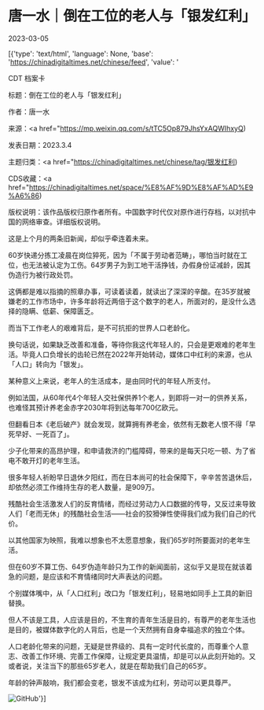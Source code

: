 # 唐一水｜倒在工位的老人与「银发红利」

2023-03-05

[{'type': 'text/html', 'language': None, 'base': 'https://chinadigitaltimes.net/chinese/feed', 'value': '

CDT 档案卡

标题：倒在工位的老人与「银发红利」

作者：唐一水

来源：<a href="https://mp.weixin.qq.com/s/tTC5Op879JhsYxAQWIhxyQ)

发表日期：2023.3.4

主题归类：<a href="https://chinadigitaltimes.net/chinese/tag/银发红利)

CDS收藏：<a href="https://chinadigitaltimes.net/space/%E8%AF%9D%E8%AF%AD%E9%A6%86)

版权说明：该作品版权归原作者所有。中国数字时代仅对原作进行存档，以对抗中国的网络审查。详细版权说明。





这是上个月的两条旧新闻，却似乎牵连着未来。

60岁快递分拣工凌晨在岗位猝死，因为「不属于劳动者范畴」，哪怕当时就在工位，也无法被认定为工伤。64岁男子为到工地干活挣钱，办假身份证减龄，因其伪造行为被行政处罚。

这俩都是难以指摘的照章办事，可读着读着，就读出了深深的辛酸。在35岁就被嫌老的工作市场中，许多年龄将近两倍于这个数字的老人，所面对的，是没什么选择的隐瞒、低薪、保障匮乏。

而当下工作老人的艰难背后，是不可抗拒的世界人口老龄化。

换句话说，如果缺乏改善和准备，等待你我这代年轻人的，只会是更艰难的老年生活。毕竟人口负增长的齿轮已然在2022年开始转动，媒体口中红利的来源，也从「人口」转向为「银发」。

某种意义上来说，老年人的生活成本，是由同时代的年轻人所支付。

例如法国，从60年代4个年轻人交社保供养1个老人，到即将一对一的供养关系，也难怪其预计养老金赤字2030年将到达每年700亿欧元。

但翻看日本《老后破产》就会发现，就算拥有养老金，依然有无数老人恨不得「早死早好、一死百了」。

少子化带来的高昂护理，和申请救济的门槛障碍，带来的是每天只吃一顿、为了省电不敢开灯的老年生活。

很多年轻人祈盼早日退休夕阳红，而在日本尚可的社会保障下，辛辛苦苦退休后，却依然必须工作维持生存的老人数量，是909万。

残酷社会生活激发人们的反育情绪，而经过劳动力人口数据的传导，又反过来导致人们「老而无休」的残酷社会生活——社会的狡猾弹性使得我们成为我们自己的代价。

以其他国家为映照，我难以想象也不太愿意想象，我们65岁时所要面对的老年生活。

但在60岁不算工伤、64岁伪造年龄只为工作的新闻面前，这似乎又是现在就该着急的问题，是应该和不育情绪同时大声表达的问题。

个别媒体嘴中，从「人口红利」改口为「银发红利」，轻易地如同手上工具的新旧替换。

但人不该是工具，人应该是目的，不生育的青年生活是目的，有尊严的老年生活也是目的，被媒体数字化的人背后，也是一个天然拥有自身幸福追求的独立个体。

人口老龄化带来的问题，无疑是世界级的、具有一定时代长度的，而尊重个人意志、改善工作环境、完善工作保障，让规定更具温情，却是可以从此刻开始的。又或者说，关注当下的那些65岁老人，就是在帮助我们自己的65岁。

年龄的钟声敲响，我们都会变老，银发不该成为红利，劳动可以更具尊严。

![GitHub](https://chinadigitaltimes.net/chinese/files/2023/03/post-693520-64044655aa2a8.)'}]